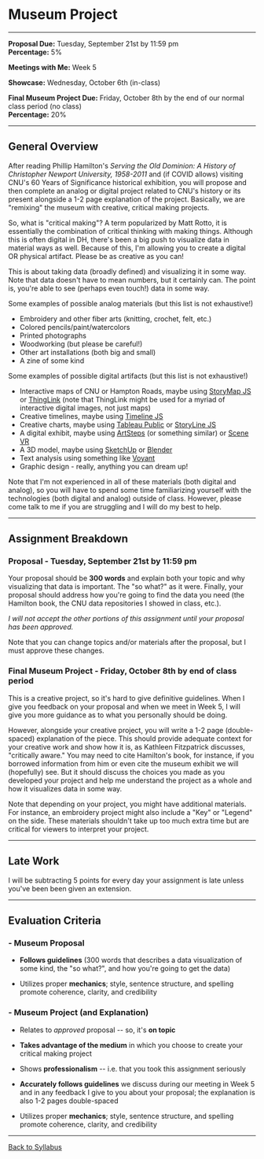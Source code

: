 # Museum Project

_____

**Proposal Due:** Tuesday, September 21st by 11:59 pm <br />
**Percentage:** 5%

**Meetings with Me:** Week 5

**Showcase:** Wednesday, October 6th (in-class)

**Final Museum Project Due:** Friday, October 8th by the end of our normal class period (no class) <br />
**Percentage:** 20%

_____

## General Overview

After reading Phillip Hamilton's *Serving the Old Dominion: A History of Christopher Newport University, 1958-2011* and (if COVID allows) visiting CNU's 60 Years of Significance historical exhibition, you will propose and then complete an analog or digital project related to CNU's history or its present alongside a 1-2 page explanation of the project. Basically, we are "remixing" the museum with creative, critical making projects.

So, what is "critical making"? A term popularized by Matt Rotto, it is essentially the combination of critical thinking with making things. Although this is often digital in DH, there's been a big push to visualize data in material ways as well. Because of this, I'm allowing you to create a digital OR physical artifact. Please be as creative as you can! 

This is about taking data (broadly defined) and visualizing it in some way. Note that data doesn't have to mean numbers, but it certainly can. The point is, you're able to see (perhaps even touch!) data in some way. 

Some examples of possible analog materials (but this list is not exhaustive!)
* Embroidery and other fiber arts (knitting, crochet, felt, etc.)
* Colored pencils/paint/watercolors
* Printed photographs
* Woodworking (but please be careful!) 
* Other art installations (both big and small)
* A zine of some kind

Some examples of possible digital artifacts (but this list is not exhaustive!)
* Interactive maps of CNU or Hampton Roads, maybe using [StoryMap JS](https://storymap.knightlab.com/) or [ThingLink](https://www.thinglink.com/en-us/) (note that ThingLink might be used for a myriad of interactive digital images, not just maps)
* Creative timelines, maybe using [Timeline JS](https://timeline.knightlab.com/) 
* Creative charts, maybe using [Tableau Public](https://public.tableau.com/en-us/s/) or [StoryLine JS](http://storyline.knightlab.com/)
* A digital exhibit, maybe using [ArtSteps](https://www.artsteps.com/) (or something similar) or [Scene VR](https://scene.knightlab.com/)
* A 3D model, maybe using [SketchUp](https://www.sketchup.com/) or [Blender](https://www.blender.org/)
* Text analysis using something like [Voyant](https://voyant-tools.org/) 
* Graphic design - really, anything you can dream up! 

Note that I'm not experienced in all of these materials (both digital and analog), so you will have to spend some time familiarizing yourself with the technologies (both digital and analog) outside of class. However, please come talk to me if you are struggling and I will do my best to help.

_____

## Assignment Breakdown

### Proposal - Tuesday, September 21st by 11:59 pm

Your proposal should be **300 words** and explain both your topic and why visualizing that data is important. The "so what?" as it were. Finally, your proposal should address how you're going to find the data you need (the Hamilton book, the CNU data repositories I showed in class, etc.). 

*I will not accept the other portions of this assignment until your proposal has been approved.* 

Note that you can change topics and/or materials after the proposal, but I must approve these changes. 

### Final Museum Project - Friday, October 8th by end of class period

This is a creative project, so it's hard to give definitive guidelines. When I give you feedback on your proposal and when we meet in Week 5, I will give you more guidance as to what you personally should be doing. 

However, alongside your creative project, you will write a 1-2 page (double-spaced) explanation of the piece. This should provide adequate context for your creative work and show how it is, as Kathleen Fitzpatrick discusses, "critically aware." You may need to cite Hamilton's book, for instance, if you borrowed information from him or even cite the museum exhibit we will (hopefully) see. But it should discuss the choices you made as you developed your project and help me understand the project as a whole and how it visualizes data in some way. 

Note that depending on your project, you might have additional materials. For instance, an embroidery project might also include a "Key" or "Legend" on the side. These materials shouldn't take up too much extra time but are critical for viewers to interpret your project. 

_____

## Late Work

I will be subtracting 5 points for every day your assignment is late unless you've been been given an extension.

_____


## Evaluation Criteria

### - Museum Proposal

* **Follows guidelines** (300 words that describes a data visualization of some kind, the "so what?", and how you're going to get the data)

* Utilizes proper **mechanics**; style, sentence structure, and spelling promote coherence, clarity, and credibility 


### - Museum Project (and Explanation) 

* Relates to *approved* proposal -- so, it's **on topic**

* **Takes advantage of the medium** in which you choose to create your critical making project

* Shows **professionalism** -- i.e. that you took this assignment seriously

* **Accurately follows guidelines** we discuss during our meeting in Week 5 and in any feedback I give to you about your proposal; the explanation is also 1-2 pages double-spaced

* Utilizes proper **mechanics**; style, sentence structure, and spelling promote coherence, clarity, and credibility

_____

[Back to Syllabus](https://deanna-stover.github.io/coursesCNU/2021/idst270fall2021) 
